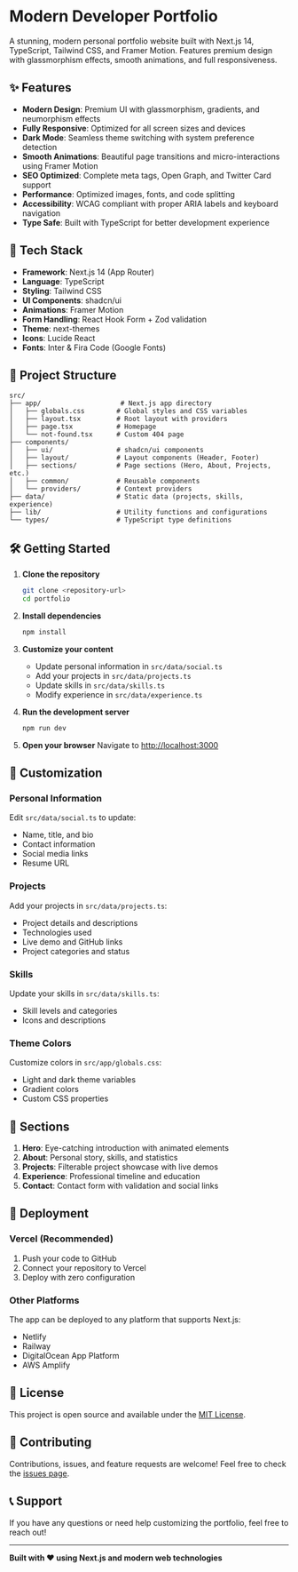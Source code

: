 # Modern Developer Portfolio

A stunning, modern personal portfolio website built with Next.js 14, TypeScript, Tailwind CSS, and Framer Motion. Features premium design with glassmorphism effects, smooth animations, and full responsiveness.

## ✨ Features

- **Modern Design**: Premium UI with glassmorphism, gradients, and neumorphism effects
- **Fully Responsive**: Optimized for all screen sizes and devices
- **Dark Mode**: Seamless theme switching with system preference detection
- **Smooth Animations**: Beautiful page transitions and micro-interactions using Framer Motion
- **SEO Optimized**: Complete meta tags, Open Graph, and Twitter Card support
- **Performance**: Optimized images, fonts, and code splitting
- **Accessibility**: WCAG compliant with proper ARIA labels and keyboard navigation
- **Type Safe**: Built with TypeScript for better development experience

## 🚀 Tech Stack

- **Framework**: Next.js 14 (App Router)
- **Language**: TypeScript
- **Styling**: Tailwind CSS
- **UI Components**: shadcn/ui
- **Animations**: Framer Motion
- **Form Handling**: React Hook Form + Zod validation
- **Theme**: next-themes
- **Icons**: Lucide React
- **Fonts**: Inter & Fira Code (Google Fonts)

## 📁 Project Structure

```
src/
├── app/                    # Next.js app directory
│   ├── globals.css        # Global styles and CSS variables
│   ├── layout.tsx         # Root layout with providers
│   ├── page.tsx           # Homepage
│   └── not-found.tsx      # Custom 404 page
├── components/
│   ├── ui/                # shadcn/ui components
│   ├── layout/            # Layout components (Header, Footer)
│   ├── sections/          # Page sections (Hero, About, Projects, etc.)
│   ├── common/            # Reusable components
│   └── providers/         # Context providers
├── data/                  # Static data (projects, skills, experience)
├── lib/                   # Utility functions and configurations
└── types/                 # TypeScript type definitions
```

## 🛠️ Getting Started

1. **Clone the repository**
   ```bash
   git clone <repository-url>
   cd portfolio
   ```

2. **Install dependencies**
   ```bash
   npm install
   ```

3. **Customize your content**
   - Update personal information in `src/data/social.ts`
   - Add your projects in `src/data/projects.ts`
   - Update skills in `src/data/skills.ts`
   - Modify experience in `src/data/experience.ts`

4. **Run the development server**
   ```bash
   npm run dev
   ```

5. **Open your browser**
   Navigate to [http://localhost:3000](http://localhost:3000)

## 🎨 Customization

### Personal Information
Edit `src/data/social.ts` to update:
- Name, title, and bio
- Contact information
- Social media links
- Resume URL

### Projects
Add your projects in `src/data/projects.ts`:
- Project details and descriptions
- Technologies used
- Live demo and GitHub links
- Project categories and status

### Skills
Update your skills in `src/data/skills.ts`:
- Skill levels and categories
- Icons and descriptions

### Theme Colors
Customize colors in `src/app/globals.css`:
- Light and dark theme variables
- Gradient colors
- Custom CSS properties

## 📱 Sections

1. **Hero**: Eye-catching introduction with animated elements
2. **About**: Personal story, skills, and statistics
3. **Projects**: Filterable project showcase with live demos
4. **Experience**: Professional timeline and education
5. **Contact**: Contact form with validation and social links

## 🚀 Deployment

### Vercel (Recommended)
1. Push your code to GitHub
2. Connect your repository to Vercel
3. Deploy with zero configuration

### Other Platforms
The app can be deployed to any platform that supports Next.js:
- Netlify
- Railway
- DigitalOcean App Platform
- AWS Amplify

## 📄 License

This project is open source and available under the [MIT License](LICENSE).

## 🤝 Contributing

Contributions, issues, and feature requests are welcome! Feel free to check the [issues page](issues).

## 📞 Support

If you have any questions or need help customizing the portfolio, feel free to reach out!

---

**Built with ❤️ using Next.js and modern web technologies**
